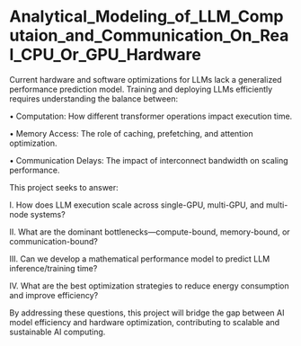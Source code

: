# Analytical_Modeling_of_LLM_Computaion_and_Communication_On_Real_CPU_Or_GPU_Hardware
Current hardware and software optimizations for LLMs lack a generalized performance prediction model. Training and deploying LLMs efficiently requires understanding the balance between:

•	Computation: How different transformer operations impact execution time.

•	Memory Access: The role of caching, prefetching, and attention optimization.

•	Communication Delays: The impact of interconnect bandwidth on scaling performance.

This project seeks to answer:

I.	How does LLM execution scale across single-GPU, multi-GPU, and multi-node systems?

II.	What are the dominant bottlenecks—compute-bound, memory-bound, or communication-bound?

III.	Can we develop a mathematical performance model to predict LLM inference/training time?

IV.	What are the best optimization strategies to reduce energy consumption and improve efficiency?

By addressing these questions, this project will bridge the gap between AI model efficiency and hardware optimization, contributing to scalable and sustainable AI computing.
